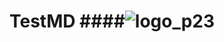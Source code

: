 # TestMD ####![logo_p23](https://github.com/user-attachments/assets/14934ca2-711b-464c-b807-733a12cb23c8)
